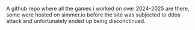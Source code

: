 A github repo where all the games i worked on over 2024-2025 are there, some were hosted on simmer.io before the site was subjected to ddos attack and 
unfortunately ended up being disconctinued.
